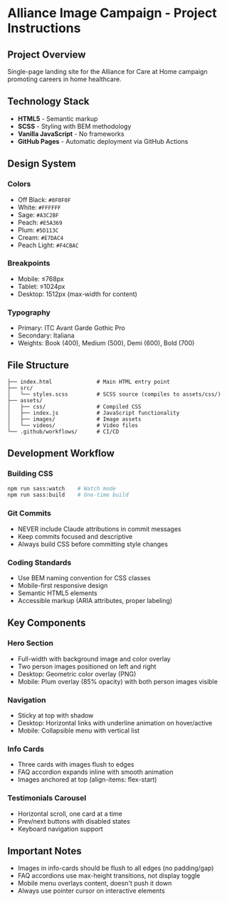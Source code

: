 # Alliance Image Campaign - Project Instructions

## Project Overview
Single-page landing site for the Alliance for Care at Home campaign promoting careers in home healthcare.

## Technology Stack
- **HTML5** - Semantic markup
- **SCSS** - Styling with BEM methodology
- **Vanilla JavaScript** - No frameworks
- **GitHub Pages** - Automatic deployment via GitHub Actions

## Design System

### Colors
- Off Black: `#0F0F0F`
- White: `#FFFFFF`
- Sage: `#A3C2BF`
- Peach: `#E5A369`
- Plum: `#5D113C`
- Cream: `#E7DAC4`
- Peach Light: `#F4CBAC`

### Breakpoints
- Mobile: ≤768px
- Tablet: ≤1024px
- Desktop: 1512px (max-width for content)

### Typography
- Primary: ITC Avant Garde Gothic Pro
- Secondary: Italiana
- Weights: Book (400), Medium (500), Demi (600), Bold (700)

## File Structure
```
├── index.html              # Main HTML entry point
├── src/
│   └── styles.scss         # SCSS source (compiles to assets/css/)
├── assets/
│   ├── css/                # Compiled CSS
│   ├── index.js            # JavaScript functionality
│   ├── images/             # Image assets
│   └── videos/             # Video files
└── .github/workflows/      # CI/CD
```

## Development Workflow

### Building CSS
```bash
npm run sass:watch    # Watch mode
npm run sass:build    # One-time build
```

### Git Commits
- NEVER include Claude attributions in commit messages
- Keep commits focused and descriptive
- Always build CSS before committing style changes

### Coding Standards
- Use BEM naming convention for CSS classes
- Mobile-first responsive design
- Semantic HTML5 elements
- Accessible markup (ARIA attributes, proper labeling)

## Key Components

### Hero Section
- Full-width with background image and color overlay
- Two person images positioned on left and right
- Desktop: Geometric color overlay (PNG)
- Mobile: Plum overlay (85% opacity) with both person images visible

### Navigation
- Sticky at top with shadow
- Desktop: Horizontal links with underline animation on hover/active
- Mobile: Collapsible menu with vertical list

### Info Cards
- Three cards with images flush to edges
- FAQ accordion expands inline with smooth animation
- Images anchored at top (align-items: flex-start)

### Testimonials Carousel
- Horizontal scroll, one card at a time
- Prev/next buttons with disabled states
- Keyboard navigation support

## Important Notes
- Images in info-cards should be flush to all edges (no padding/gap)
- FAQ accordions use max-height transitions, not display toggle
- Mobile menu overlays content, doesn't push it down
- Always use pointer cursor on interactive elements
